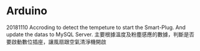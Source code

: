 # Arduino
20181110
Accroding to detect the tempeture to start the Smart-Plug. And update the datas to MySQL Server.
主要根據溫度及粉塵感應的數據，判斷是否要啟動數位插座，讓風扇跟空氣清淨機開啟
